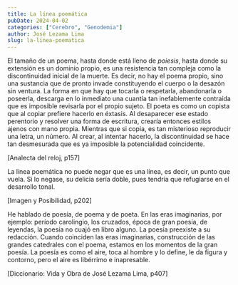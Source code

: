 ```yaml
---
title: La línea poemática
pubDate: 2024-04-02
categories: ["Cerebro", "Genodemia"]
author: José Lezama Lima
slug: la-linea-poematica
---
```


El tamaño de un poema, hasta donde está lleno de _poiesis_, hasta donde su exten­sión es un dominio propio, es una resistencia tan com­pleja como la discontinuidad inicial de la muerte. Es decir, no hay el poema propio, sino una sustancia que de pronto invade constituyendo el cuerpo o la desazón sin ventura. La forma en que hay que tocarla o respe­tarla, abandonarla o poseerla, descarga en lo inmediato una cuantía tan inefablemente contraída que es impo­sible revisarla por el propio sujeto. El poeta es como un copista que al copiar prefiere hacerlo en éxtasis. Al desaparecer ese estado perentorio y resolver una forma de escritura, crearía entonces estilos ajenos con mano propia. Mientras que si copia, es tan misterioso repro­ducir una letra, un número. Al crear, al intentar ha­cerlo, la discontinuidad se hace tan desmesurada que es ya imposible la potencialidad coincidente.

[Analecta del reloj, p157]

La línea poemática no puede negar que es una línea, es decir, un punto que vuela. Si lo negase, su delicia sería doble, pues tendría que refugiarse en el desarrollo tonal.

[Imagen y Posibilidad, p202]

He hablado de poesía, de poema y de poeta. En las eras imaginarias, por ejemplo: período carolingio, los cruzados, época de gran poesía, de leyendas, la poesía no cuajó en libro alguno. La poesía preexiste a su redacción. Cuando coinciden las eras imaginarias, construcción de las grandes catedrales con el poema, estamos en los momentos de la gran poesía. La poesía es como el aire, toca al hombre y lo define, le da figura y contorno, pero el aire es libérrimo e inapresable.

[Diccionario: Vida y Obra de José Lezama Lima, p407]
